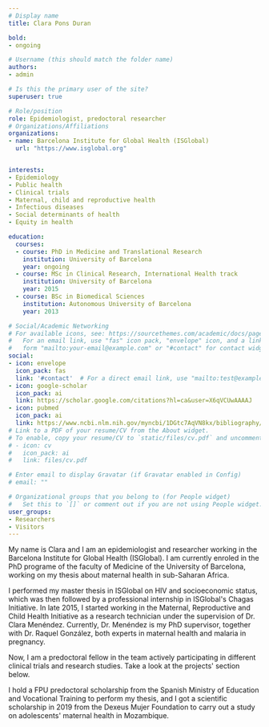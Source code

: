 ```yaml
---
# Display name
title: Clara Pons Duran

bold:
- ongoing

# Username (this should match the folder name)
authors:
- admin

# Is this the primary user of the site?
superuser: true

# Role/position
role: Epidemiologist, predoctoral researcher
# Organizations/Affiliations
organizations:
- name: Barcelona Institute for Global Health (ISGlobal)
  url: "https://www.isglobal.org"


interests:
- Epidemiology
- Public health
- Clinical trials
- Maternal, child and reproductive health
- Infectious diseases
- Social determinants of health
- Equity in health

education:
  courses:
  - course: PhD in Medicine and Translational Research
    institution: University of Barcelona
    year: ongoing
  - course: MSc in Clinical Research, International Health track
    institution: University of Barcelona
    year: 2015
  - course: BSc in Biomedical Sciences
    institution: Autonomous University of Barcelona
    year: 2013

# Social/Academic Networking
# For available icons, see: https://sourcethemes.com/academic/docs/page-builder/#icons
#   For an email link, use "fas" icon pack, "envelope" icon, and a link in the
#   form "mailto:your-email@example.com" or "#contact" for contact widget.
social:
- icon: envelope
  icon_pack: fas
  link: '#contact'  # For a direct email link, use "mailto:test@example.org".
- icon: google-scholar
  icon_pack: ai
  link: https://scholar.google.com/citations?hl=ca&user=X6qVCUwAAAAJ
- icon: pubmed
  icon_pack: ai
  link: https://www.ncbi.nlm.nih.gov/myncbi/1DGtc7AqVN8kx/bibliography/public/
# Link to a PDF of your resume/CV from the About widget.
# To enable, copy your resume/CV to `static/files/cv.pdf` and uncomment the lines below.
# - icon: cv
#   icon_pack: ai
#   link: files/cv.pdf

# Enter email to display Gravatar (if Gravatar enabled in Config)
# email: ""

# Organizational groups that you belong to (for People widget)
#   Set this to `[]` or comment out if you are not using People widget.
user_groups:
- Researchers
- Visitors
---
```


My name is Clara and I am an epidemiologist and researcher working in the Barcelona Institute for Global Health (ISGlobal). I am currently enroled in the PhD programe of the faculty of Medicine of the University of Barcelona, working on my thesis about maternal health in sub-Saharan Africa.

I performed my master thesis in ISGlobal on HIV and socioeconomic status, which was then followed by a professional internship in ISGlobal's Chagas Initiative. In late 2015, I started working in the Maternal, Reproductive and Child Health Initiative as a research technician under the supervision of Dr. Clara Menéndez. Currently, Dr. Menéndez is my PhD supervisor, together with Dr. Raquel González, both experts in maternal health and malaria in pregnancy.

Now, I am a predoctoral fellow in the team actively participating in different clinical trials and research studies. Take a look at the projects' section below.

I hold a FPU predoctoral scholarship from the Spanish Ministry of Education and Vocational Training to perform my thesis, and I got a scientific scholarship in 2019 from the Dexeus Mujer Foundation to carry out a study on adolescents' maternal health in Mozambique.
